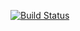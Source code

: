 [![Build Status](https://travis-ci.org/mastokley/toy_domain_scraper.svg?branch=master)](https://travis-ci.org/mastokley/toy_domain_scraper)
